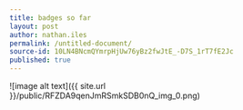 ```yaml
---
title: badges so far
layout: post
author: nathan.iles
permalink: /untitled-document/
source-id: 10LN4BNcmQYmrpHjUw76yBz2fwJtE_-D7S_1rT7fE2Jc
published: true
---
```

![image alt text]({{ site.url }}/public/RFZDA9qenJmRSmkSDB0nQ_img_0.png)

